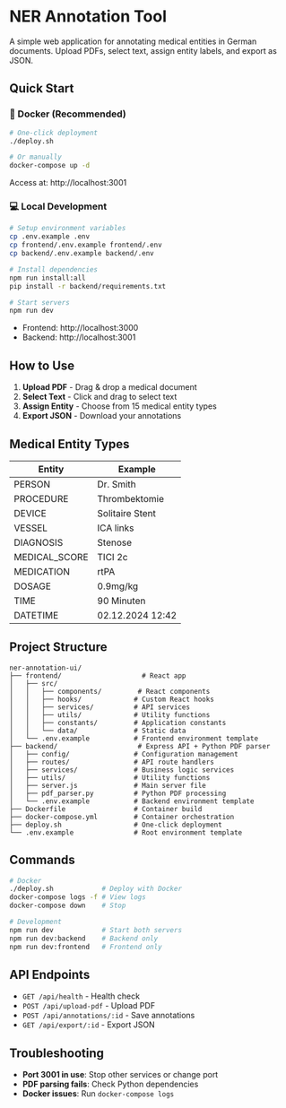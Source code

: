 # NER Annotation Tool

A simple web application for annotating medical entities in German documents. Upload PDFs, select text, assign entity labels, and export as JSON.

## Quick Start

### 🐳 Docker (Recommended)
```bash
# One-click deployment
./deploy.sh

# Or manually
docker-compose up -d
```
Access at: http://localhost:3001

### 💻 Local Development
```bash
# Setup environment variables
cp .env.example .env
cp frontend/.env.example frontend/.env
cp backend/.env.example backend/.env

# Install dependencies
npm run install:all
pip install -r backend/requirements.txt

# Start servers
npm run dev
```
- Frontend: http://localhost:3000
- Backend: http://localhost:3001

## How to Use

1. **Upload PDF** - Drag & drop a medical document
2. **Select Text** - Click and drag to select text
3. **Assign Entity** - Choose from 15 medical entity types
4. **Export JSON** - Download your annotations

## Medical Entity Types

| Entity | Example |
|--------|---------|
| PERSON | Dr. Smith |
| PROCEDURE | Thrombektomie |
| DEVICE | Solitaire Stent |
| VESSEL | ICA links |
| DIAGNOSIS | Stenose |
| MEDICAL_SCORE | TICI 2c |
| MEDICATION | rtPA |
| DOSAGE | 0.9mg/kg |
| TIME | 90 Minuten |
| DATETIME | 02.12.2024 12:42 |

## Project Structure

```
ner-annotation-ui/
├── frontend/                    # React app
│   ├── src/
│   │   ├── components/         # React components
│   │   ├── hooks/             # Custom React hooks
│   │   ├── services/          # API services
│   │   ├── utils/             # Utility functions
│   │   ├── constants/         # Application constants
│   │   └── data/              # Static data
│   └── .env.example           # Frontend environment template
├── backend/                    # Express API + Python PDF parser
│   ├── config/                # Configuration management
│   ├── routes/                # API route handlers
│   ├── services/              # Business logic services
│   ├── utils/                 # Utility functions
│   ├── server.js              # Main server file
│   ├── pdf_parser.py          # Python PDF processing
│   └── .env.example           # Backend environment template
├── Dockerfile                 # Container build
├── docker-compose.yml         # Container orchestration
├── deploy.sh                  # One-click deployment
└── .env.example               # Root environment template
```

## Commands

```bash
# Docker
./deploy.sh            # Deploy with Docker
docker-compose logs -f # View logs
docker-compose down    # Stop

# Development
npm run dev            # Start both servers
npm run dev:backend    # Backend only
npm run dev:frontend   # Frontend only
```

## API Endpoints

- `GET /api/health` - Health check
- `POST /api/upload-pdf` - Upload PDF
- `POST /api/annotations/:id` - Save annotations
- `GET /api/export/:id` - Export JSON

## Troubleshooting

- **Port 3001 in use**: Stop other services or change port
- **PDF parsing fails**: Check Python dependencies
- **Docker issues**: Run `docker-compose logs`